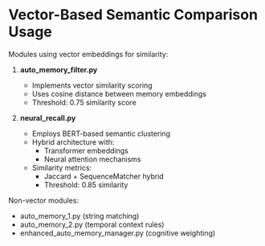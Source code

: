 # Vector-Based Semantic Comparison Usage

Modules using vector embeddings for similarity:

1. **auto_memory_filter.py**
   - Implements vector similarity scoring
   - Uses cosine distance between memory embeddings
   - Threshold: 0.75 similarity score

2. **neural_recall.py**
   - Employs BERT-based semantic clustering
   - Hybrid architecture with:
     - Transformer embeddings
     - Neural attention mechanisms
   - Similarity metrics:
     - Jaccard + SequenceMatcher hybrid
     - Threshold: 0.85 similarity

Non-vector modules:
- auto_memory_1.py (string matching)
- auto_memory_2.py (temporal context rules)
- enhanced_auto_memory_manager.py (cognitive weighting)